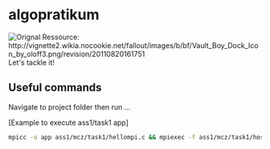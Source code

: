 # algopratikum
<div>
<IMG title="Stay cool! :)" alt="Orignal Ressource: http://vignette2.wikia.nocookie.net/fallout/images/b/bf/Vault_Boy_Dock_Icon_by_oloff3.png/revision/20110820161751" style="float: right;margin-left: 10px;" align="right" alt="Banner" border="0" src="https://github.com/FutureApp/stream-processing/raw/master/zzpics/FallOutBoy.png">
<p>
Let's tackle it!
</p>
</div>

## Useful commands
Navigate to project folder then run ...

[Example to execute ass1/task1 app]
```bash
mpicc -o app ass1/mcz/task1/hellompi.c && mpiexec -f ass1/mcz/task1/hosts  -n 5 ./ass1/mcz/task1/app
```

